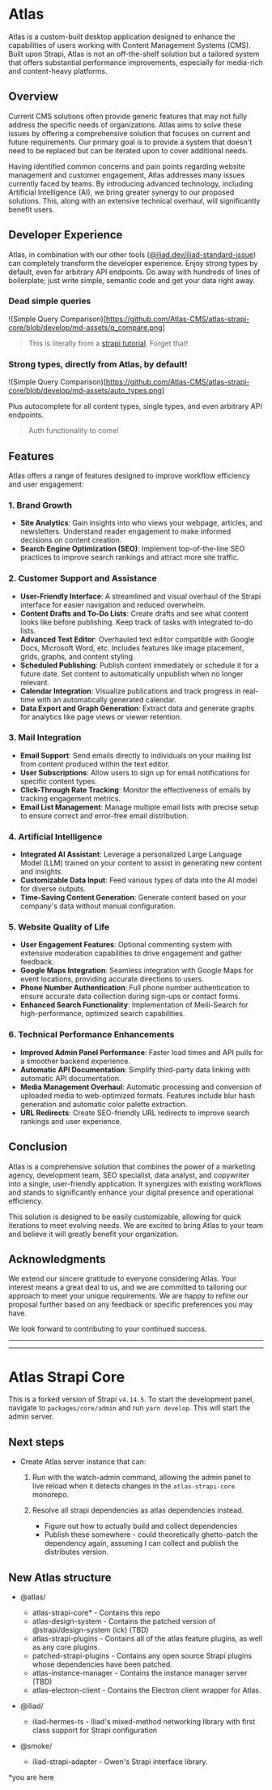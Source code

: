 # Atlas

Atlas is a custom-built desktop application designed to enhance the capabilities of users working with Content Management Systems (CMS). Built upon Strapi, Atlas is not an off-the-shelf solution but a tailored system that offers substantial performance improvements, especially for media-rich and content-heavy platforms.

## Overview

Current CMS solutions often provide generic features that may not fully address the specific needs of organizations. Atlas aims to solve these issues by offering a comprehensive solution that focuses on current and future requirements. Our primary goal is to provide a system that doesn't need to be replaced but can be iterated upon to cover additional needs.

Having identified common concerns and pain points regarding website management and customer engagement, Atlas addresses many issues currently faced by teams. By introducing advanced technology, including Artificial Intelligence (AI), we bring greater synergy to our proposed solutions. This, along with an extensive technical overhaul, will significantly benefit users.

## Developer Experience

Atlas, in combination with our other tools ([@iliad.dev/iliad-standard-issue](https://github.com/iliadwebdev/iliad-standard-issue)) can completely transform the developer experience. Enjoy strong types by default, even for arbitrary API endpoints. Do away with hundreds of lines of boilerplate; just write simple, semantic code and get your data right away.

### Dead simple queries

!(Simple Query Comparison)[https://github.com/Atlas-CMS/atlas-strapi-core/blob/develop/md-assets/q_compare.png]

>  This is literally from a [strapi tutorial](https://strapi.io/blog/client-side-search-for-static-sites-with-strapi-nextjs-fusejs-and-cloudflare). Forget that!

### Strong types, directly from Atlas, by default!


!(Simple Query Comparison)[https://github.com/Atlas-CMS/atlas-strapi-core/blob/develop/md-assets/auto_types.png]

Plus autocomplete for all content types, single types, and even arbitrary API endpoints.

> Auth functionality to come!




## Features

Atlas offers a range of features designed to improve workflow efficiency and user engagement:

### 1. Brand Growth

- **Site Analytics**: Gain insights into who views your webpage, articles, and newsletters. Understand reader engagement to make informed decisions on content creation.
- **Search Engine Optimization (SEO)**: Implement top-of-the-line SEO practices to improve search rankings and attract more site traffic.

### 2. Customer Support and Assistance

- **User-Friendly Interface**: A streamlined and visual overhaul of the Strapi interface for easier navigation and reduced overwhelm.
- **Content Drafts and To-Do Lists**: Create drafts and see what content looks like before publishing. Keep track of tasks with integrated to-do lists.
- **Advanced Text Editor**: Overhauled text editor compatible with Google Docs, Microsoft Word, etc. Includes features like image placement, grids, graphs, and content styling.
- **Scheduled Publishing**: Publish content immediately or schedule it for a future date. Set content to automatically unpublish when no longer relevant.
- **Calendar Integration**: Visualize publications and track progress in real-time with an automatically generated calendar.
- **Data Export and Graph Generation**: Extract data and generate graphs for analytics like page views or viewer retention.

### 3. Mail Integration

- **Email Support**: Send emails directly to individuals on your mailing list from content produced within the text editor.
- **User Subscriptions**: Allow users to sign up for email notifications for specific content types.
- **Click-Through Rate Tracking**: Monitor the effectiveness of emails by tracking engagement metrics.
- **Email List Management**: Manage multiple email lists with precise setup to ensure correct and error-free email distribution.

### 4. Artificial Intelligence

- **Integrated AI Assistant**: Leverage a personalized Large Language Model (LLM) trained on your content to assist in generating new content and insights.
- **Customizable Data Input**: Feed various types of data into the AI model for diverse outputs.
- **Time-Saving Content Generation**: Generate content based on your company's data without manual configuration.

### 5. Website Quality of Life

- **User Engagement Features**: Optional commenting system with extensive moderation capabilities to drive engagement and gather feedback.
- **Google Maps Integration**: Seamless integration with Google Maps for event locations, providing accurate directions to users.
- **Phone Number Authentication**: Full phone number authentication to ensure accurate data collection during sign-ups or contact forms.
- **Enhanced Search Functionality**: Implementation of Meili-Search for high-performance, optimized search capabilities.

### 6. Technical Performance Enhancements

- **Improved Admin Panel Performance**: Faster load times and API pulls for a smoother backend experience.
- **Automatic API Documentation**: Simplify third-party data linking with automatic API documentation.
- **Media Management Overhaul**: Automatic processing and conversion of uploaded media to web-optimized formats. Features include blur hash generation and automatic color palette extraction.
- **URL Redirects**: Create SEO-friendly URL redirects to improve search rankings and user experience.

## Conclusion

Atlas is a comprehensive solution that combines the power of a marketing agency, development team, SEO specialist, data analyst, and copywriter into a single, user-friendly application. It synergizes with existing workflows and stands to significantly enhance your digital presence and operational efficiency.

This solution is designed to be easily customizable, allowing for quick iterations to meet evolving needs. We are excited to bring Atlas to your team and believe it will greatly benefit your organization.

## Acknowledgments

We extend our sincere gratitude to everyone considering Atlas. Your interest means a great deal to us, and we are committed to tailoring our approach to meet your unique requirements. We are happy to refine our proposal further based on any feedback or specific preferences you may have.

We look forward to contributing to your continued success.


---
---

# Atlas Strapi Core

This is a forked version of Strapi `v4.14.5`. To start the development panel, navigate to `packages/core/admin` and run `yarn develop`. This will start the admin server.

## Next steps

- Create Atlas server instance that can:

  1. Run with the watch-admin command, allowing the admin panel to live reload when it detects changes in the `atlas-strapi-core` monorepo.
  2. Resolve all strapi dependencies as atlas dependencies instead.

     - Figure out how to actually build and collect dependencies
     - Publish these somewhere - could theoretically ghetto-patch the dependency again, assuming I can collect and publish the distributes version.

## New Atlas structure

- @atlas/

  - atlas-strapi-core\* - Contains this repo
  - atlas-design-system - Contains the patched version of @strapi/design-system (ick) (TBD)
  - atlas-strapi-plugins - Contains all of the atlas feature plugins, as well as any core plugins.
  - patched-strapi-plugins - Contains any open source Strapi plugins whose dependencies have been patched.
  - atlas-instance-manager - Contains the instance manager server (TBD)
  - atlas-electron-client - Contains the Electron client wrapper for Atlas.

- @iliad/

  - iliad-hermes-ts - Iliad's mixed-method networking library with first class support for Strapi configuration

- @smoke/
  - iliad-strapi-adapter - Owen's Strapi interface library.

\*you are here
